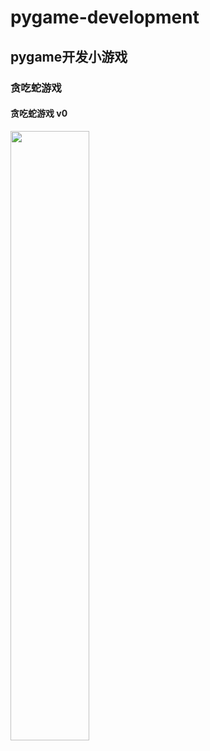 # pygame-development
## pygame开发小游戏
### 贪吃蛇游戏
#### 贪吃蛇游戏 v0
<img src="https://raw.githubusercontent.com/lovetianya/pygame-development/master/snake/pictures/贪吃蛇--初步作品.png" style="max-width:500px; width:50%;" >
